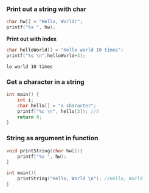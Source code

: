 ### Print out a string with char

```c
char hw[] = "Hello, World!";
printf("%s ", hw);
```
**Print out with index**
```c
char helloWorld[] = "Hello world 10 times";
printf("%s \n",helloWorld+3);
```

```
lo world 10 times
```

### Get a character in a string

```c
int main() {
    int i;
    char hello[] = "a character";
    printf("%c \n", hello[3]); //h
    return 0;
}
```

### String as argument in function

```c
void printString(char hw[]){
	printf("%s ", hw);
}

int main(){
	printString("Hello, World \n"); //Hello, World
}
```
